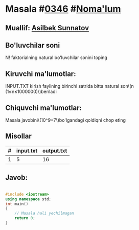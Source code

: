 
<h1>Masala #<a href="https://robocontest.uz/tasks/0346">0346</a> #<a href="https://robocontest.uz/tasks?category=1">Noma'lum</a></h1>
<h2> Muallif: <a href="https://robocontest.uz/profile/the_samurai">Asilbek Sunnatov</a></h2>
<h2>Bo'luvchilar soni</h2>
<p>N! faktorialning natural bo'luvchilar sonini toping</p>
<h2>Kiruvchi ma'lumotlar:</h2>
<p>INPUT.TXT kirish faylining birinchi satrida bitta natural son\(n (1≤n≤1000000)\)beriladi</p>
<h2>Chiquvchi ma'lumotlar:</h2>
<p>Masala javobini\(10^9+7\)bo'lgandagi qoldiqni chop eting</p>
<h2>Misollar</h2>
<table>
    <thead>
        <tr>
            <th>#</th>
            <th>input.txt</th>
            <th>output.txt</th>
        </tr>
    </thead>
    <tbody>
            <tr>
                <td>1</td>
                <td>5</td>
                <td>16</td>
            </tr>
    </tbody>
    </table>
    
<h2>Javob:</h2>

######
```cpp
#include <iostream>
using namespace std;
int main()
{
    // Masala hali yechilmagan
    return 0;
}
```
